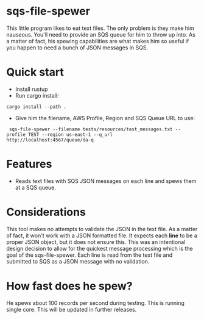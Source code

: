 # sqs-file-spewer

This little program likes to eat text files. The only problem is they make him nauseous. You'll need to provide an SQS queue for him to throw up into. As a matter of fact, his spewing capabilities are what makes him so useful if you happen to need a bunch of JSON messages in SQS. 

# Quick start 

* Install rustup
* Run cargo install: 
```
cargo install --path . 
```
* Give him the filename, AWS Profile, Region and SQS Queue URL to use:
```
 sqs-file-spewer --filename tests/resources/test_messages.txt --profile TEST --region us-east-1 --q_url http://localhost:4567/queue/da-q
```

# Features

* Reads text files with SQS JSON messages on each line and spews them at a SQS queue. 

# Considerations

This tool makes no attempts to validate the JSON in the text file. As a matter of fact, it won't work with a JSON formatted file. It expects each **line** to be a proper JSON object, but it does not ensure this. This was an intentional design decision to allow for the quickest message processing which is the goal of the sqs-file-spewer. Each line is read from the text file and submitted to SQS as a JSON message with no validation.

# How fast does he spew?

He spews about 100 records per second during testing. This is running single core. This will be updated in further releases.

